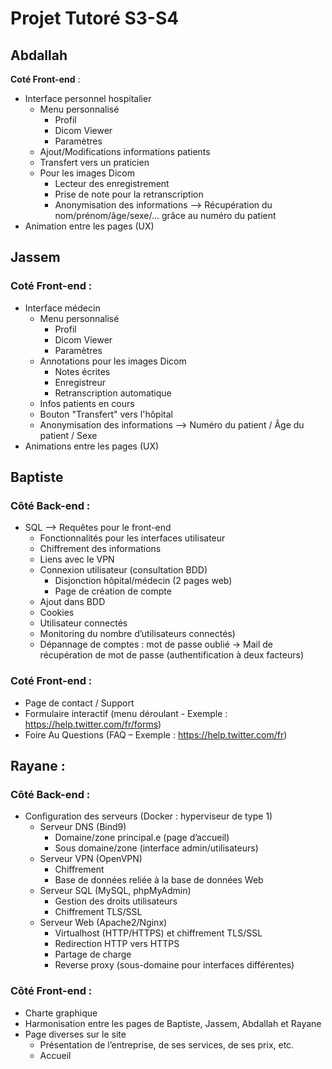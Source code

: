 # Projet Tutoré S3-S4

## Abdallah
**Coté Front-end** :
- Interface personnel hospitalier 
	- Menu personnalisé
		- Profil
		- Dicom Viewer
		- Paramètres
	- Ajout/Modifications informations patients
	- Transfert vers un praticien
	- Pour les images Dicom
		- Lecteur des enregistrement
		- Prise de note pour la retranscription
		- Anonymisation des informations —> Récupération du nom/prénom/âge/sexe/... grâce au numéro du patient
- Animation entre les pages (UX)

## Jassem
### **Coté Front-end** :
- Interface médecin 
	- Menu personnalisé
		- Profil
		- Dicom Viewer
		- Paramètres	
	- Annotations pour les images Dicom
		- Notes écrites
		- Enregistreur
		- Retranscription automatique
	- Infos patients en cours
	- Bouton "Transfert" vers l'hôpital
	- Anonymisation des informations —> Numéro du patient / Âge du patient / Sexe
- Animations entre les pages (UX)

## Baptiste
### **Côté Back-end** :
- SQL —> Requêtes pour le front-end
	- Fonctionnalités pour les interfaces utilisateur
	- Chiffrement des informations
	- Liens avec le VPN
	- Connexion utilisateur (consultation BDD)
		- Disjonction hôpital/médecin (2 pages web)
		- Page de création de compte 
	- Ajout dans BDD
	- Cookies 
	- Utilisateur connectés
	- Monitoring du nombre d’utilisateurs connectés)
	- Dépannage de comptes : mot de passe oublié → Mail de récupération de mot de passe (authentification à deux facteurs)
### **Coté Front-end** :
- Page de contact / Support
- Formulaire interactif (menu déroulant - Exemple : https://help.twitter.com/fr/forms)
- Foire Au Questions (FAQ – Exemple : https://help.twitter.com/fr)

## Rayane : 
### **Côté Back-end** :
- Configuration des serveurs (Docker : hyperviseur de type 1)
	- Serveur DNS (Bind9)		
		- Domaine/zone principal.e (page d’accueil)
		- Sous domaine/zone (interface admin/utilisateurs)
	- Serveur VPN (OpenVPN)
		- Chiffrement
		- Base de données reliée à la base de données Web
	- Serveur SQL (MySQL, phpMyAdmin)	
		- Gestion des droits utilisateurs
		- Chiffrement TLS/SSL
	- Serveur Web (Apache2/Nginx)
		- Virtualhost (HTTP/HTTPS) et chiffrement TLS/SSL
		- Redirection HTTP vers HTTPS
		- Partage de charge
		- Reverse proxy (sous-domaine pour interfaces différentes)

### **Côté Front-end** :
- Charte graphique
- Harmonisation entre les pages de Baptiste, Jassem, Abdallah et Rayane
- Page diverses sur le site
	- Présentation de l’entreprise, de ses services, de ses prix, etc.
 	- Accueil